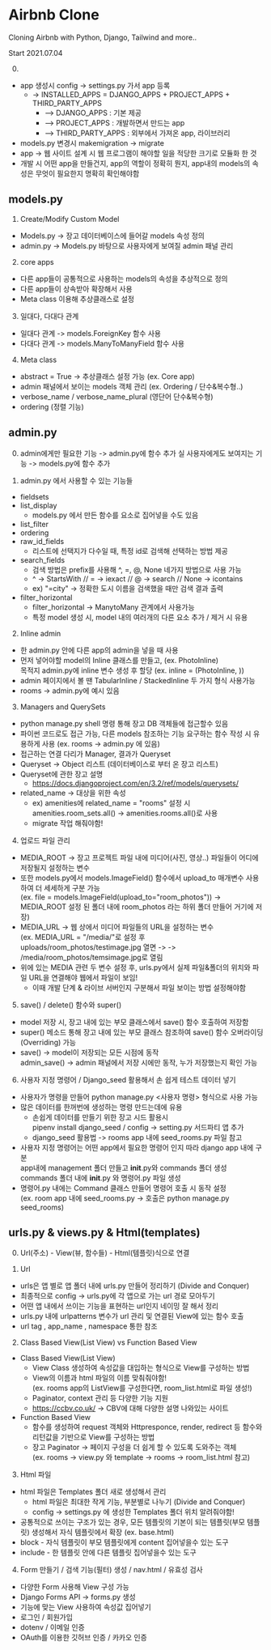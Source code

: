 # Airbnb Clone

Cloning Airbnb with Python, Django, Tailwind and more..

Start 2021.07.04

0.

- app 생성시 config -> settings.py 가서 app 등록
  - -> INSTALLED_APPS = DJANGO_APPS + PROJECT_APPS + THIRD_PARTY_APPS
    - --> DJANGO_APPS : 기본 제공
    - --> PROJECT_APPS : 개발하면서 만드는 app
    - --> THIRD_PARTY_APPS : 외부에서 가져온 app, 라이브러리
- models.py 변경시 makemigration -> migrate
- app -> 웹 사이트 설계 시 웹 프로그램이 해야할 일을 적당한 크기로 모듈화 한 것
- 개발 시 어떤 app을 만들건지, app의 역할이 정확히 뭔지, app내의 models의 속성은 무엇이
  필요한지 명확히 확인해야함

## models.py

1. Create/Modify Custom Model

- Models.py -> 장고 데이터베이스에 들어갈 models 속성 정의
- admin.py -> Models.py 바탕으로 사용자에게 보여질 admin 패널 관리

2. core apps

- 다른 app들이 공통적으로 사용하는 models의 속성을 추상적으로 정의
- 다른 app들이 상속받아 확장해서 사용
- Meta class 이용해 추상클래스로 설정

3. 일대다, 다대다 관계

- 일대다 관계 -> models.ForeignKey 함수 사용
- 다대다 관계 -> models.ManyToManyField 함수 사용

4. Meta class

- abstract = True -> 추상클래스 설정 가능 (ex. Core app)
- admin 패널에서 보이는 models 객체 관리 (ex. Ordering / 단수&복수형..)
- verbose_name / verbose_name_plural (영단어 단수&복수형)
- ordering (정렬 기능)

## admin.py

0. admin에게만 필요한 기능 -> admin.py에 함수 추가
   실 사용자에게도 보여지는 기능 -> models.py에 함수 추가

1. admin.py 에서 사용할 수 있는 기능들

- fieldsets
- list_display
  - models.py 에서 만든 함수를 요소로 집어넣을 수도 있음
- list_filter
- ordering
- raw_id_fields
  - 리스트에 선택지가 다수일 때, 특정 id로 검색해 선택하는 방법 제공
- search_fields
  - 검색 방법은 prefix를 사용해 ^, =, @, None 네가지 방법으로 사용 가능
  - ^ -> StartsWith // = -> iexact // @ -> search // None -> icontains
  - ex) "=city" -> 정확한 도시 이름을 검색했을 때만 검색 결과 출력
- filter_horizontal
  - filter_horizontal -> ManytoMany 관계에서 사용가능
  - 특정 model 생성 시, model 내의 여러개의 다른 요소 추가 / 제거 시 유용

2. Inline admin

- 한 admin.py 안에 다른 app의 admin을 넣을 때 사용
- 먼저 넣어야할 model의 Inline 클래스를 만들고, (ex. PhotoInline)  
  목적지 admin.py에 inline 변수 생성 후 할당 (ex. inline = (PhotoInline, ))
- admin 페이지에서 볼 땐 TabularInline / StackedInline 두 가지 형식 사용가능
- rooms -> admin.py에 예시 있음

3. Managers and QuerySets

- python manage.py shell 명령 통해 장고 DB 객체들에 접근할수 있음
- 파이썬 코드로도 접근 가능, 다른 models 참조하는 기능 요구하는 함수 작성 시 유용하게 사용 (ex. rooms -> admin.py 에 있음)
- 접근하는 연결 다리가 Manager, 결과가 Queryset
- Queryset -> Object 리스트 (데이터베이스로 부터 온 장고 리스트)
- Queryset에 관한 장고 설명
  - https://docs.djangoproject.com/en/3.2/ref/models/querysets/
- related_name -> 대상을 위한 속성
  - ex) amenities에 related_name = "rooms" 설정 시
    amenities.room_sets.all() -> amenities.rooms.all()로 사용
  - migrate 작업 해줘야함!

4. 업로드 파일 관리

- MEDIA_ROOT -> 장고 프로젝트 파일 내에 미디어(사진, 영상..) 파일들이 어디에 저장될지 설정하는 변수
- 또한 models.py에서 models.ImageField() 함수에서 upload_to 매개변수 사용하여 더 세세하게 구분 가능  
  (ex. file = models.ImageField(upload_to="room_photos")) -> MEDIA_ROOT 설정 된 폴더 내에 room_photos 라는 하위 폴더 만들어 거기에 저장)
- MEDIA_URL -> 웹 상에서 미디어 파일들의 URL을 설정하는 변수  
  (ex. MEDIA_URL = "/media/"로 설정 후 uploads/room_photos/testimage.jpg 열면 -> -> /media/room_photos/temsimage.jpg로 열림
- 위에 있는 MEDIA 관련 두 변수 설정 후, urls.py에서 실제 파일&폴더의 위치와 파일 URL을 연결해야 웹에서 파일이 보임!
  - 이때 개발 단계 & 라이브 서버인지 구분해서 파일 보이는 방법 설정해야함

5. save() / delete() 함수와 super()

- model 저장 시, 장고 내에 있는 부모 클래스에서 save() 함수 호출하여 저장함
- super() 메소드 통해 장고 내에 있는 부모 클래스 참조하여 save() 함수 오버라이딩(Overriding) 가능
- save() -> model이 저장되는 모든 시점에 동작  
  admin_save() -> admin 패널에서 저장 시에만 동작, 누가 저장했는지 확인 가능

6. 사용자 지정 명령어 / Django_seed 활용해서 손 쉽게 테스트 데이터 넣기

- 사용자가 명령을 만들어 python manage.py <사용자 명령> 형식으로 사용 가능
- 많은 데이터를 한꺼번에 생성하는 명령 만드는데에 유용
  - 손쉽게 데이터를 만들기 위한 장고 시드 활용시  
    pipenv install django_seed / config -> setting.py 서드파티 앱 추가
  - django_seed 활용법 -> rooms app 내에 seed_rooms.py 파일 참고
- 사용자 지정 명령어는 어떤 app에서 필요한 명령어 인지 따라 django app 내에 구분  
  app내에 management 폴더 만들고 **init**.py와 commands 폴더 생성  
  commands 폴더 내에 **init**.py 와 명령어.py 파일 생성
- 명령어.py 내에는 Command 클래스 만들어 명령어 호출 시 동작 설정  
  (ex. room app 내에 seed_rooms.py -> 호출은 python manage.py seed_rooms)

## urls.py & views.py & Html(templates)

0. Url(주소) - View(뷰, 함수들) - Html(템플릿)식으로 연결

1. Url

- urls은 앱 별로 앱 폴더 내에 urls.py 만들어 정리하기 (Divide and Conquer)
- 최종적으로 config -> urls.py에 각 앱으로 가는 url 경로 모아두기
- 어떤 앱 내에서 쓰이는 기능을 표현하는 url인지 네이밍 잘 해서 정리
- urls.py 내에 urlpatterns 변수가 url 관리 및 연결된 View에 있는 함수 호출
- url tag , app_name , namespace 통한 참조

2. Class Based View(List View) vs Function Based View

- Class Based View(List View)
  - View Class 생성하여 속성값을 대입하는 형식으로 View를 구성하는 방법
  - View의 이름과 html 파일의 이름 맞춰줘야함!  
    (ex. rooms app의 ListView를 구성한다면, room_list.html로 파일 생성!)
  - Paginator, context 관리 등 다양한 기능 지원
  - https://ccbv.co.uk/ -> CBV에 대해 다양한 설명 나와있는 사이트
- Function Based View
  - 함수를 생성하여 request 객체와 Httpresponce, render, redirect 등 함수와 리턴값을 기반으로 View를 구성하는 방법
  - 장고 Paginator -> 페이지 구성을 더 쉽게 할 수 있도록 도와주는 객체  
    (ex. rooms -> view.py 와 template -> rooms -> room_list.html 참고)

3. Html 파일

- html 파일은 Templates 폴더 새로 생성해서 관리
  - html 파일은 최대한 작게 기능, 부분별로 나누기 (Divide and Conquer)
  - config -> settings.py 에 생성한 Templates 폴더 위치 알려줘야함!
- 공통적으로 쓰이는 구조가 있는 경우, 모든 템플릿의 기본이 되는 템플릿(부모 템플릿) 생성해서 자식 템플릿에서 확장 (ex. base.html)
- block - 자식 템플릿이 부모 템플릿에게 content 집어넣을수 있는 도구
- include - 한 템플릿 안에 다른 템플릿 집어넣을수 있는 도구

4. Form 만들기 / 검색 기능(필터) 생성 / nav.html / 유효성 검사

- 다양한 Form 사용해 View 구성 가능
- Django Forms API -> forms.py 생성
- 기능에 맞는 View 사용하여 속성값 집어넣기
- 로그인 / 회원가입
- dotenv / 이메일 인증
- OAuth를 이용한 깃허브 인증 / 카카오 인증
